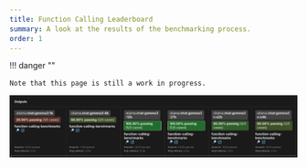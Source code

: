 ```yaml
---
title: Function Calling Leaderboard
summary: A look at the results of the benchmarking process.
order: 1
---
```


!!! danger ""

    Note that this page is still a work in progress.

![The results of the automated evals](../media/leaderboard.png)
